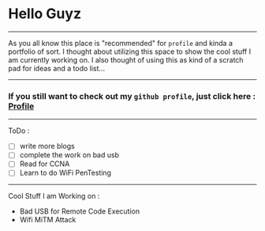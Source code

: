 # Hello Guyz

---

As you all know this place is "recommended" for `profile` and kinda a portfolio of sort. I thought about utilizing this space to show the cool stuff I am currently working on. I also thought of using this as kind of a scratch pad for ideas and a todo list...

---

### If you still want to check out my `github profile`, just click here : [**Profile**]("https://github.com/ParadoxPD/ParadoxPD/blob/master/profile.md")

---

ToDo :

- [ ] write more blogs
- [ ] complete the work on bad usb
- [ ] Read for CCNA
- [ ] Learn to do WiFi PenTesting

---

Cool Stuff I am Working on :

- Bad USB for Remote Code Execution
- Wifi MiTM Attack
  